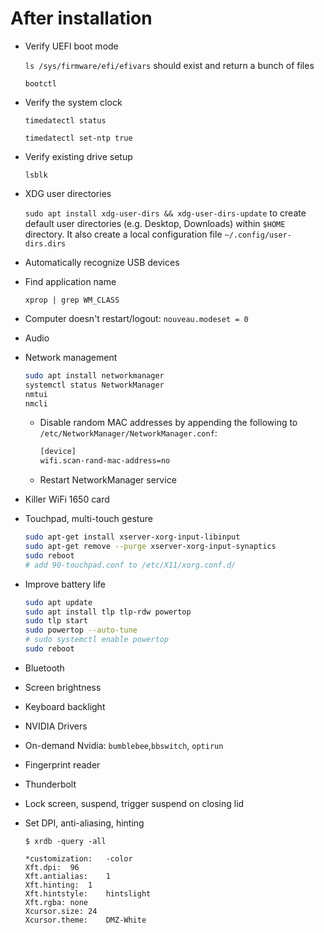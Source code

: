 # After installation

- Verify UEFI boot mode

  `ls /sys/firmware/efi/efivars` should exist and return a bunch of files

  `bootctl`

- Verify the system clock

  `timedatectl status`

  `timedatectl set-ntp true`

- Verify existing drive setup

  `lsblk`

- XDG user directories

  `sudo apt install xdg-user-dirs && xdg-user-dirs-update` to create default
  user directories (e.g. Desktop, Downloads) within `$HOME` directory. It also
  create a local configuration file `~/.config/user-dirs.dirs`

- Automatically recognize USB devices

- Find application name

  `xprop | grep WM_CLASS`

- Computer doesn't restart/logout: `nouveau.modeset = 0`
- Audio
- Network management

  ```sh
  sudo apt install networkmanager
  systemctl status NetworkManager
  nmtui
  nmcli
  ```

  - Disable random MAC addresses by appending the following to
    `/etc/NetworkManager/NetworkManager.conf`:

    ```sh
    [device]
    wifi.scan-rand-mac-address=no
    ```

  - Restart NetworkManager service

- Killer WiFi 1650 card
- Touchpad, multi-touch gesture

  ```sh
  sudo apt-get install xserver-xorg-input-libinput
  sudo apt-get remove --purge xserver-xorg-input-synaptics
  sudo reboot
  # add 90-touchpad.conf to /etc/X11/xorg.conf.d/
  ```

- Improve battery life

  ```sh
  sudo apt update
  sudo apt install tlp tlp-rdw powertop
  sudo tlp start
  sudo powertop --auto-tune
  # sudo systemctl enable powertop
  sudo reboot
  ```

- Bluetooth
- Screen brightness
- Keyboard backlight
- NVIDIA Drivers
- On-demand Nvidia: `bumblebee`,`bbswitch`, `optirun`
- Fingerprint reader
- Thunderbolt
- Lock screen, suspend, trigger suspend on closing lid
- Set DPI, anti-aliasing, hinting

  ```shell
  $ xrdb -query -all

  *customization:	-color
  Xft.dpi:	96
  Xft.antialias:	1
  Xft.hinting:	1
  Xft.hintstyle:	hintslight
  Xft.rgba:	none
  Xcursor.size:	24
  Xcursor.theme:	DMZ-White
  ```
